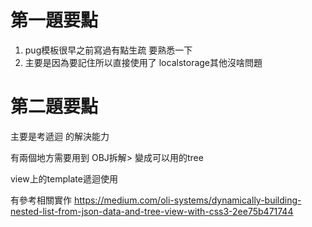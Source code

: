 # 第一題要點
1. pug模板很早之前寫過有點生疏 要熟悉一下
2. 主要是因為要記住所以直接使用了 localstorage其他沒啥問題

# 第二題要點

主要是考遞迴 的解決能力

有兩個地方需要用到
OBJ拆解> 變成可以用的tree

view上的template遞迴使用

有參考相關實作
https://medium.com/oli-systems/dynamically-building-nested-list-from-json-data-and-tree-view-with-css3-2ee75b471744
